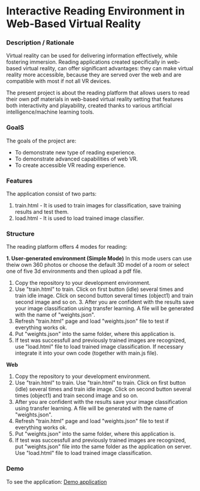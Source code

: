 # Interactive Reading Environment in Web-Based Virtual Reality

### **Description / Rationale**
Virtual reality can be used for delivering information effectively, while fostering immersion. Reading applications created specifically in web-based virtual reality, can offer significant advantages: they can make virtual reality more accessible, because they are served over the web and are compatible with most if not all VR devices. 

The present project is about the reading platform that allows users to read their own pdf materials in web-based virtual reality setting that features both interactivity and playability, created thanks to various artificial intelligence/machine learning tools. 

### **GoalS**
The goals of the project are: 
* To demonstrate new type of reading experience. 
* To demonstrate advanced capabilities of web VR.
* To create accessible VR reading experience.

### **Features**
The application consist of two parts: 
1. train.html - It is used to train images for classification, save training results and test them.
2. load.html - It is used to load trained image classifier.

### **Structure**
The reading platform offers 4 modes for reading: 

**1. User-generated environment (Simple Mode)** 
In this mode users can use theiw own 360 photos or choose the default 3D model of a room or select one of five 3d environments and then upload a pdf file.


1. Copy the repository to your development environment.
2. Use "train.html" to train. Click on first button (idle) several times and train idle image. Click on second button several times (object1) and train second image and so on. 3. After you are confident with the results save your image classification using transfer learning. A file will be generated with the name of "weights.json".
4. Refresh "train.html" page and load "weights.json" file to test if everything works ok.  
5. Put "weights.json" into the same folder, where this application is.
6. If test was successfull and previously trained images are recognized, use "load.html" file to load trained image classification. If necessary integrate it into your own code (together with main.js file).

**Web**
1. Copy the repository to your development environment.
2. Use "train.html" to train. Use "train.html" to train. Click on first button (idle) several times and train idle image. Click on second button several times (object1) and train second image and so on. 
3. After you are confident with the results save your image classification using transfer learning. A file will be generated with the name of "weights.json".
4. Refresh "train.html" page and load "weights.json" file to test if everything works ok.  
5. Put "weights.json" into the same folder, where this application is.
6. If test was successfull and previously trained images are recognized, put "weights.json" file into the same folder as the application on server. Use "load.html" file to load trained image classification.

### **Demo**
To see the application: [Demo application](https://transferlearning.glitch.me/train.html)
